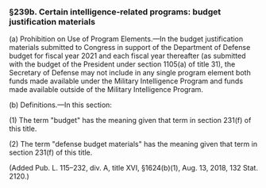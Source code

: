 ### §239b. Certain intelligence-related programs: budget justification materials ###

(a) Prohibition on Use of Program Elements.—In the budget justification materials submitted to Congress in support of the Department of Defense budget for fiscal year 2021 and each fiscal year thereafter (as submitted with the budget of the President under section 1105(a) of title 31), the Secretary of Defense may not include in any single program element both funds made available under the Military Intelligence Program and funds made available outside of the Military Intelligence Program.

(b) Definitions.—In this section:

(1) The term "budget" has the meaning given that term in section 231(f) of this title.

(2) The term "defense budget materials" has the meaning given that term in section 231(f) of this title.

(Added Pub. L. 115–232, div. A, title XVI, §1624(b)(1), Aug. 13, 2018, 132 Stat. 2120.)